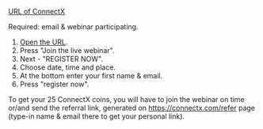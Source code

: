 [URL of ConnectX](https://vrlps.co/a?pt=ytIdzeU9mEfpppWFMrBNixgDNqw&referralCode=BJSo8FrHM&refSource=copy)

Required: email & webinar participating.

1. [Open the URL](https://vrlps.co/a?pt=ytIdzeU9mEfpppWFMrBNixgDNqw&referralCode=BJSo8FrHM&refSource=copy). 
2. Press "Join the live webinar". 
3. Next - "REGISTER NOW". 
4. Choose date, time and place. 
5. At the bottom enter your first name & email. 
6. Press "register now". 

To get your 25 ConnectX coins, you will have to join the webinar on time or/and send the referral link, generated on https://connectx.com/refer page (type-in name & email there to get your personal link).
